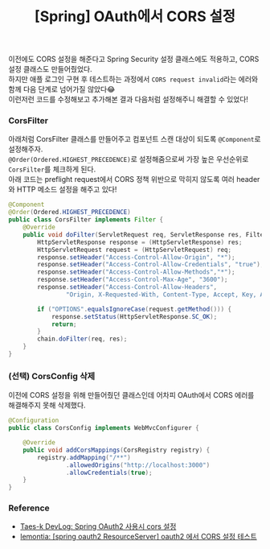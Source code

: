 ﻿---
toc: true
title:  "[Spring] OAuth에서 CORS 설정"
last_modified_at:   2023-08-10
categories : Project
excerpt: ""
image: ""
sitemap :
  changefreq : weekly
  priority : 1.0
use_math: true
published: true
---

이전에도 CORS 설정을 해준다고 Spring Security 설정 클래스에도 적용하고, CORS 설정 클래스도 만들어줬었다.<br>
하지만 애플 로그인 구현 후 테스트하는 과정에서 `CORS request invalid`라는 에러와 함께 다음 단계로 넘어가질 않았다😂<br>
이런저런 코드를 수정해보고 추가해본 결과 다음처럼 설정해주니 해결할 수 있었다!<br>

### CorsFilter
아래처럼 CorsFilter 클래스를 만들어주고 컴포넌트 스캔 대상이 되도록 `@Component`로 설정해주자.<br>
`@Order(Ordered.HIGHEST_PRECEDENCE)`로 설정해줌으로써 가장 높은 우선순위로 `CorsFilter`를 체크하게 된다.<br>
아래 코드는 preflight request에서 CORS 정책 위반으로 막히지 않도록 여러 header와 HTTP 메소드 설정을 해주고 있다!<br>
```java
@Component
@Order(Ordered.HIGHEST_PRECEDENCE)
public class CorsFilter implements Filter {
    @Override
    public void doFilter(ServletRequest req, ServletResponse res, FilterChain chain) throws IOException, ServletException {
        HttpServletResponse response = (HttpServletResponse) res;
        HttpServletRequest request = (HttpServletRequest) req;
        response.setHeader("Access-Control-Allow-Origin", "*");
        response.setHeader("Access-Control-Allow-Credentials", "true");
        response.setHeader("Access-Control-Allow-Methods","*");
        response.setHeader("Access-Control-Max-Age", "3600");
        response.setHeader("Access-Control-Allow-Headers",
                "Origin, X-Requested-With, Content-Type, Accept, Key, Authorization");

        if ("OPTIONS".equalsIgnoreCase(request.getMethod())) {
            response.setStatus(HttpServletResponse.SC_OK);
            return;
        }
        chain.doFilter(req, res);
    }
}
```

### (선택) CorsConfig 삭제
이전에 CORS 설정을 위해 만들어줬던 클래스인데 어차피 OAuth에서 CORS 에러를 해결해주지 못해 삭제했다.<br>
```java
@Configuration
public class CorsConfig implements WebMvcConfigurer {

    @Override
    public void addCorsMappings(CorsRegistry registry) {
        registry.addMapping("/**")
                .allowedOrigins("http://localhost:3000")
                .allowCredentials(true);
    }
}
```

### Reference
- [Taes-k DevLog: Spring OAuth2 사용시 cors 설정](https://taes-k.github.io/2019/12/05/spring-cors/)
- [lemontia: [spring oauth2 ResourceServer] oauth2 에서 CORS 설정 테스트](https://lemontia.tistory.com/931)